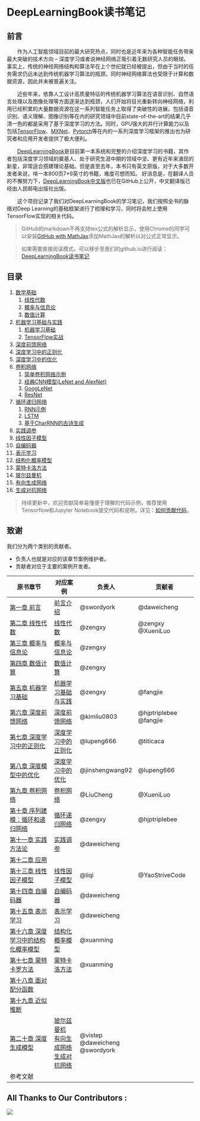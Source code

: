 # DeepLearningBook读书笔记

## 前言

&emsp;&emsp;作为人工智能领域目前的最大研究热点，同时也是近年来为各种智能任务带来最大突破的技术方向 – 深度学习或者说神经网络正吸引着无数研究人员的眼球。事实上，传统的神经网络结构和算法早在上个世纪就已经被提出，但由于当时的任务需求仍远未达到传统机器学习算法的瓶颈，同时神经网络算法也受限于计算和数据资源，因此并未被普遍关注。

&emsp;&emsp;近些年来，依靠人工设计高质量特征的传统机器学习算法在语音识别、自然语言处理以及图像处理等方面逐渐达到瓶颈，人们开始将目光重新转向神经网络，利用已经积累的大量数据资源在这一系列智能任务上取得了突破性的进展。包括语音识别、语义理解、图像识别等在内的研究领域中目前state-of-the-art的结果几乎清一色的都是采用了基于深度学习的方法。同时，GPU强大的并行计算能力以及包括[TensorFlow](https://www.tensorflow.org/)、[MXNet](https://mxnet.incubator.apache.org/)、[Pytorch](http://pytorch.org/)等在内的一系列深度学习框架的推出也为研究者和应用开发者提供了极大便利。

&emsp;&emsp;[DeepLearningBook](http://www.deeplearningbook.org/)是目前第一本系统和完整的介绍深度学习的书籍，其作者包括深度学习领域的奠基人、处于研究生涯中期的领域中坚、更有近年来涌现的新星，非常适合搭建理论基础。但是直至去年，本书只有英文原版，对于大多数开发者来说，啃一本800页7*9英寸的书籍，难度可想而知。
好消息是，在翻译人员的不懈努力下，[DeepLearningBook中文版](https://github.com/exacity/deeplearningbook-chinese)也已在GitHub上公开，中文翻译版已经由人民邮电出版社出版。

&emsp;&emsp;这个项目记录了我们对DeepLearningBook的学习笔记，我们按照全书的脉络对Deep Learning的基础框架进行了梳理和学习，同时将会附上使用TensorFlow实现的相关代码。

>GitHub的markdown不再支持tex公式的解析显示，使用Chrome的同学可以安装[GitHub with MathJax](https://chrome.google.com/webstore/detail/github-with-mathjax/ioemnmodlmafdkllaclgeombjnmnbima)添加MathJax的解析以对公式正常显示。

>如果需要直接阅读模式，可以移步至我们的github.io进行阅读：[DeepLearningBook读书笔记](https://discoverml.github.io/simplified-deeplearning/)

## 目录

1. [数学基础](数学基础/README.md)
    1. [线性代数](数学基础/线性代数.md)
    1. [概率与信息论](数学基础/概率与信息论.md)
    1. [数值计算](数学基础/数值计算.md)
1. [机器学习基础与实践](机器学习基础与实践/README.md)
    1. [机器学习基础](机器学习基础与实践/机器学习基础.md)
    1. [TensorFlow实战](机器学习基础与实践/TensorFlow实战.md)
1. [深度前馈网络](深度前馈网络/README.md)
1. [深度学习中的正则化](深度学习中的正则化/README.md)
1. [深度学习中的优化](深度学习中的优化/README.md)
1. [卷积网络](卷积网络/README.md)
    1. [简单卷积网络示例](卷积网络/简单卷积网络.md)
    1. [经典CNN模型(LeNet and AlexNet)](卷积网络/卷积网络进阶.ipynb)
    1. [GoogLeNet](卷积网络/GoogLeNet.ipynb)
    1. [ResNet](卷积网络/ResNet.ipynb)
1. [循环递归网络](循环递归网络/README.md)
    1. [RNN示例](循环递归网络/RNN.md)
    1. [LSTM](循环递归网络/LSTM.md)
    1. [基于CharRNN的古诗生成](循环递归网络/poetry-charRNN.ipynb)
        <!-- 1. [序列到序列学习](循环递归网络/Sequence.md) -->
1. [实践调参](实践调参/README.md)
1. [线性因子模型](线性因子模型/README.md)
1. [自编码器](自编码器/README.md)
1. [表示学习](表示学习/README.md)
1. [结构化概率模型](结构化概率模型/README.md)
1. [蒙特卡洛方法](蒙特卡洛方法/README.md)
1. [玻尔兹曼机](玻尔兹曼机/README.md)
1. [有向生成网络](有向生成网络)
1. [生成对抗网络](生成对抗网络/README.md)


>持续更新中，欢迎贡献简单易懂便于理解的代码示例，推荐使用Tensorflow和Jupyter Notebook提交代码和说明，详见：[如何贡献代码](pending/README.md)。

致谢
--------------------
我们分为两个类别的贡献者。
 - 负责人也就是对应的该章节案例维护者。
 - 贡献者对应于主要的案例开发者。

| 原书章节 | 对应案例  | 负责人 | 贡献者 |
| ------------ | ------------ | ------------ | ------------ |
| [第一章 前言](https://exacity.github.io/deeplearningbook-chinese/Chapter1_introduction/) | [前言介绍](README.md) | @swordyork | @daweicheng |
| [第二章 线性代数](https://exacity.github.io/deeplearningbook-chinese/Chapter2_linear_algebra/) | [线性代数](数学基础/线性代数.md) | @zengxy | @zengxy @XueniLuo |
| [第三章 概率与信息论](https://exacity.github.io/deeplearningbook-chinese/Chapter3_probability_and_information_theory/) | [概率与信息论](数学基础/概率与信息论.md) | @zengxy |  |
| [第四章 数值计算](https://exacity.github.io/deeplearningbook-chinese/Chapter4_numerical_computation/) | [数值计算](数学基础/数值计算.md) | @zengxy |  |
| [第五章 机器学习基础](https://exacity.github.io/deeplearningbook-chinese/Chapter5_machine_learning_basics/) |[机器学习基础与实践](机器学习基础与实践/README.md) |@zengxy  | @fangjie  |
| [第六章 深度前馈网络](https://exacity.github.io/deeplearningbook-chinese/Chapter6_deep_feedforward_networks/) | [深度前馈网络](深度前馈网络/README.md) | @kimliu0803 | @hjptriplebee @fangjie  |
| [第七章 深度学习中的正则化](https://exacity.github.io/deeplearningbook-chinese/Chapter7_regularization/) | [深度学习中的正则化](深度学习中的正则化/README.md) | @lupeng666 | @titicaca |
| [第八章 深度模型中的优化](https://exacity.github.io/deeplearningbook-chinese/Chapter8_optimization_for_training_deep_models/) | [深度学习中的优化](深度学习中的优化/README.md) | @jinshengwang92 | @lupeng666  |
| [第九章 卷积网络](https://exacity.github.io/deeplearningbook-chinese/Chapter9_convolutional_networks/) | [卷积网络](卷积网络/README.md) | @LiuCheng| @XueniLuo |
| [第十章 序列建模：循环和递归网络](https://exacity.github.io/deeplearningbook-chinese/Chapter10_sequence_modeling_rnn/) | [循环递归网络](循环递归网络/README.md) | @zengxy | @hjptriplebee |
| [第十一章 实践方法论](https://exacity.github.io/deeplearningbook-chinese/Chapter11_practical_methodology/) |[实践调参](实践调参/README.md)  | @daweicheng |  |
| [第十二章 应用](https://exacity.github.io/deeplearningbook-chinese/Chapter12_applications/) |  | |  |
| [第十三章 线性因子模型](https://exacity.github.io/deeplearningbook-chinese/Chapter13_linear_factor_models/) | [线性因子模型](线性因子模型/README.md) | @liqi | @YaoStriveCode |
| [第十四章 自编码器](https://exacity.github.io/deeplearningbook-chinese/Chapter14_autoencoders/) | [自编码器](自编码器/README.md) | @daweicheng |  |
| [第十五章 表示学习](https://exacity.github.io/deeplearningbook-chinese/Chapter15_representation_learning/) | [表示学习](表示学习/README.md) |@daweicheng  | |
| [第十六章 深度学习中的结构化概率模型](https://exacity.github.io/deeplearningbook-chinese/Chapter16_structured_probabilistic_modelling/) |[结构化概率模型](结构化概率模型/README.md) | @xuanming ||
| [第十七章 蒙特卡罗方法](https://exacity.github.io/deeplearningbook-chinese/Chapter17_monte_carlo_methods/) | [蒙特卡洛方法](蒙特卡洛方法/README.md) | @xuanming |   |
| [第十八章 面对配分函数](https://exacity.github.io/deeplearningbook-chinese/Chapter18_confronting_the_partition_function/) |  | |  |
| [第十九章 近似推断](https://exacity.github.io/deeplearningbook-chinese/Chapter19_approximate_inference/) |  | | |
| [第二十章 深度生成模型](https://exacity.github.io/deeplearningbook-chinese/Chapter20_deep_generative_models/) |[玻尔兹曼机](玻尔兹曼机/README.md)<br> [有向生成网络](有向生成网络)<br> [生成对抗网络](生成对抗网络) | @vistep <br>@daweicheng<br>@swordyork | |
| 参考文献 | | |  |


## All Thanks to Our Contributors :

<a href="https://github.com/exacity/simplified-deeplearning/graphs/contributors">
  <img src="https://contrib.rocks/image?repo=exacity/simplified-deeplearning" />
</a>

